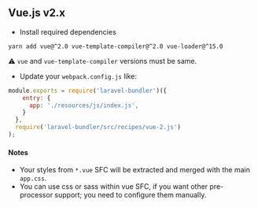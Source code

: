## Vue.js v2.x

* Install required dependencies 
```
yarn add vue@^2.0 vue-template-compiler@^2.0 vue-loader@^15.0
```
:warning: `vue` and `vue-template-compiler` versions must be same. 

* Update your `webpack.config.js` like:
```js
module.exports = require('laravel-bundler')({
    entry: {
      app: './resources/js/index.js',
    }
  },
  require('laravel-bundler/src/recipes/vue-2.js')
);
```

#### Notes
* Your styles from `*.vue` SFC will be extracted and merged with the main `app.css`.
* You can use css or sass within vue SFC, if you want other pre-processor support; you need to configure them manually.
